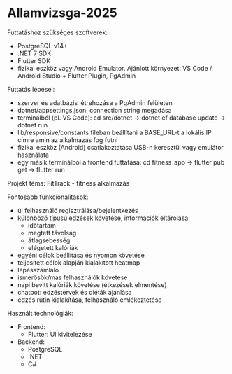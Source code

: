 # Allamvizsga-2025

Futtatáshoz szükséges szoftverek:
- PostgreSQL v14+
- .NET 7 SDK
- Flutter SDK
- fizikai eszköz vagy Android Emulator.
Ajánlott környezet: VS Code / Android Studio + Flutter Plugin, PgAdmin

Futtatás lépései:
- szerver és adatbázis létrehozása a PgAdmin felületen
- dotnet/appsettings.json: connection string megadása
- terminálból (pl. VS Code): cd src/dotnet -> dotnet ef database update -> dotnet run
- lib/responsive/constants fileban beállítani a BASE_URL-t a lokális IP címre amin az alkalmazás fog futni
- fizikai eszköz (Android) csatlakoztatása USB-n keresztül vagy emulátor használata
- egy másik terminálból a frontend futtatása: cd fitness_app -> flutter pub get -> flutter run

Projekt téma: FitTrack - fitness alkalmazás

Fontosabb funkcionalitások:
  - új felhasználó regisztrálása/bejelentkezés
  - különböző típusú edzések követése, információk eltárolása:
      - időtartam
      - megtett távolság
      - átlagsebesség
      - elégetett kalóriák
  - egyéni célok beállítása és nyomon követése
  - teljesített célok alapján kialakított heatmap
  - lépésszámláló
  - ismerősök/más felhasználók követése
  - napi bevitt kalóriák követése (étkezések elmentése)
  - chatbot: edzéstervek és diéták ajánlása
  - edzés rutin kialakítása, felhasználó emlékeztetése

Használt technológiák:
  - Frontend:
      - Flutter: UI kivitelezése
  - Backend:
    - PostgreSQL
    - .NET
    - C#
